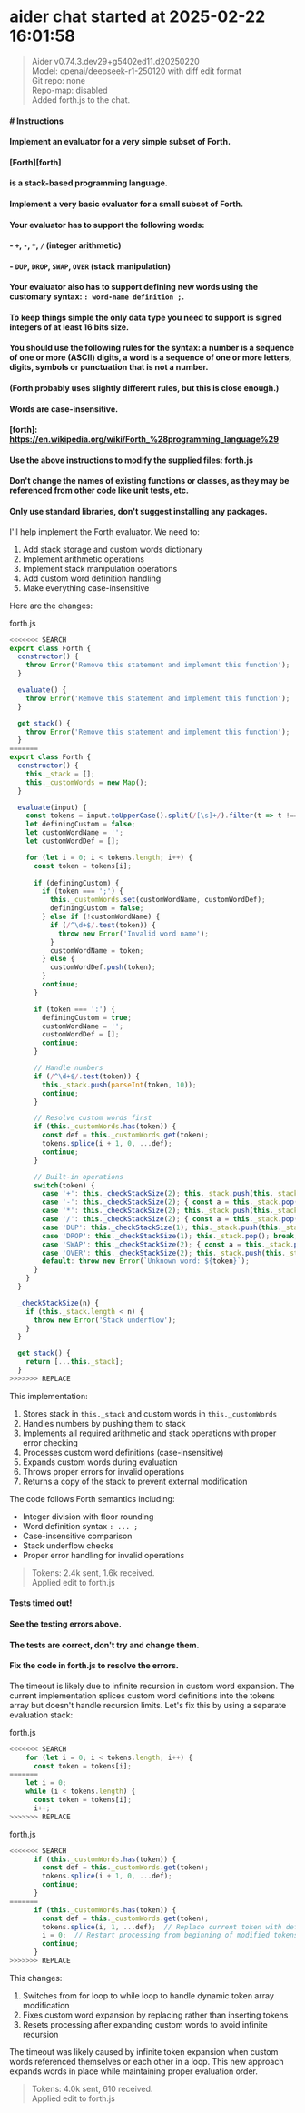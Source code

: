 
# aider chat started at 2025-02-22 16:01:58

> Aider v0.74.3.dev29+g5402ed11.d20250220  
> Model: openai/deepseek-r1-250120 with diff edit format  
> Git repo: none  
> Repo-map: disabled  
> Added forth.js to the chat.  

#### # Instructions  
####   
#### Implement an evaluator for a very simple subset of Forth.  
####   
#### [Forth][forth]  
#### is a stack-based programming language.  
#### Implement a very basic evaluator for a small subset of Forth.  
####   
#### Your evaluator has to support the following words:  
####   
#### - `+`, `-`, `*`, `/` (integer arithmetic)  
#### - `DUP`, `DROP`, `SWAP`, `OVER` (stack manipulation)  
####   
#### Your evaluator also has to support defining new words using the customary syntax: `: word-name definition ;`.  
####   
#### To keep things simple the only data type you need to support is signed integers of at least 16 bits size.  
####   
#### You should use the following rules for the syntax: a number is a sequence of one or more (ASCII) digits, a word is a sequence of one or more letters, digits, symbols or punctuation that is not a number.  
#### (Forth probably uses slightly different rules, but this is close enough.)  
####   
#### Words are case-insensitive.  
####   
#### [forth]: https://en.wikipedia.org/wiki/Forth_%28programming_language%29  
####   
#### ####  
####   
#### Use the above instructions to modify the supplied files: forth.js  
#### Don't change the names of existing functions or classes, as they may be referenced from other code like unit tests, etc.  
#### Only use standard libraries, don't suggest installing any packages.  

I'll help implement the Forth evaluator. We need to:

1. Add stack storage and custom words dictionary
2. Implement arithmetic operations
3. Implement stack manipulation operations
4. Add custom word definition handling
5. Make everything case-insensitive

Here are the changes:

forth.js
```javascript
<<<<<<< SEARCH
export class Forth {
  constructor() {
    throw Error('Remove this statement and implement this function');
  }

  evaluate() {
    throw Error('Remove this statement and implement this function');
  }

  get stack() {
    throw Error('Remove this statement and implement this function');
  }
=======
export class Forth {
  constructor() {
    this._stack = [];
    this._customWords = new Map();
  }

  evaluate(input) {
    const tokens = input.toUpperCase().split(/[\s]+/).filter(t => t !== '');
    let definingCustom = false;
    let customWordName = '';
    let customWordDef = [];

    for (let i = 0; i < tokens.length; i++) {
      const token = tokens[i];
      
      if (definingCustom) {
        if (token === ';') {
          this._customWords.set(customWordName, customWordDef);
          definingCustom = false;
        } else if (!customWordName) {
          if (/^\d+$/.test(token)) {
            throw new Error('Invalid word name');
          }
          customWordName = token;
        } else {
          customWordDef.push(token);
        }
        continue;
      }

      if (token === ':') {
        definingCustom = true;
        customWordName = '';
        customWordDef = [];
        continue;
      }

      // Handle numbers
      if (/^\d+$/.test(token)) {
        this._stack.push(parseInt(token, 10));
        continue;
      }

      // Resolve custom words first
      if (this._customWords.has(token)) {
        const def = this._customWords.get(token);
        tokens.splice(i + 1, 0, ...def);
        continue;
      }

      // Built-in operations
      switch(token) {
        case '+': this._checkStackSize(2); this._stack.push(this._stack.pop() + this._stack.pop()); break;
        case '-': this._checkStackSize(2); { const a = this._stack.pop(); this._stack.push(this._stack.pop() - a); } break;
        case '*': this._checkStackSize(2); this._stack.push(this._stack.pop() * this._stack.pop()); break;
        case '/': this._checkStackSize(2); { const a = this._stack.pop(); if (a === 0) throw new Error('Division by zero'); this._stack.push(Math.floor(this._stack.pop() / a)); } break;
        case 'DUP': this._checkStackSize(1); this._stack.push(this._stack[this._stack.length - 1]); break;
        case 'DROP': this._checkStackSize(1); this._stack.pop(); break;
        case 'SWAP': this._checkStackSize(2); { const a = this._stack.pop(), b = this._stack.pop(); this._stack.push(a, b); } break;
        case 'OVER': this._checkStackSize(2); this._stack.push(this._stack[this._stack.length - 2]); break;
        default: throw new Error(`Unknown word: ${token}`);
      }
    }
  }

  _checkStackSize(n) {
    if (this._stack.length < n) {
      throw new Error('Stack underflow');
    }
  }

  get stack() {
    return [...this._stack];
  }
>>>>>>> REPLACE
```

This implementation:
1. Stores stack in `this._stack` and custom words in `this._customWords`
2. Handles numbers by pushing them to stack
3. Implements all required arithmetic and stack operations with proper error checking
4. Processes custom word definitions (case-insensitive)
5. Expands custom words during evaluation
6. Throws proper errors for invalid operations
7. Returns a copy of the stack to prevent external modification

The code follows Forth semantics including:
- Integer division with floor rounding
- Word definition syntax `: ... ;`
- Case-insensitive comparison
- Stack underflow checks
- Proper error handling for invalid operations

> Tokens: 2.4k sent, 1.6k received.  
> Applied edit to forth.js  

#### Tests timed out!  
#### ####  
####   
#### See the testing errors above.  
#### The tests are correct, don't try and change them.  
#### Fix the code in forth.js to resolve the errors.  

The timeout is likely due to infinite recursion in custom word expansion. The current implementation splices custom word definitions into the tokens array but doesn't handle recursion limits. Let's fix this by using a separate evaluation stack:

forth.js
```javascript
<<<<<<< SEARCH
    for (let i = 0; i < tokens.length; i++) {
      const token = tokens[i];
=======
    let i = 0;
    while (i < tokens.length) {
      const token = tokens[i];
      i++;
>>>>>>> REPLACE
```

forth.js
```javascript
<<<<<<< SEARCH
      if (this._customWords.has(token)) {
        const def = this._customWords.get(token);
        tokens.splice(i + 1, 0, ...def);
        continue;
      }
=======
      if (this._customWords.has(token)) {
        const def = this._customWords.get(token);
        tokens.splice(i, 1, ...def);  // Replace current token with definition
        i = 0;  // Restart processing from beginning of modified tokens
        continue;
      }
>>>>>>> REPLACE
```

This changes:
1. Switches from for loop to while loop to handle dynamic token array modification
2. Fixes custom word expansion by replacing rather than inserting tokens
3. Resets processing after expanding custom words to avoid infinite recursion

The timeout was likely caused by infinite token expansion when custom words referenced themselves or each other in a loop. This new approach expands words in place while maintaining proper evaluation order.

> Tokens: 4.0k sent, 610 received.  
> Applied edit to forth.js  
